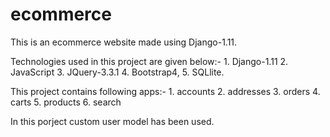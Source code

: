 # ecommerce
This is an ecommerce website made using Django-1.11.

Technologies used in this project are given below:-
    1. Django-1.11
    2. JavaScript
    3. JQuery-3.3.1
    4. Bootstrap4, 
    5. SQLlite.

This project contains following apps:-
    1. accounts
    2. addresses
    3. orders
    4. carts
    5. products
    6. search

In this porject custom user model has been used.
